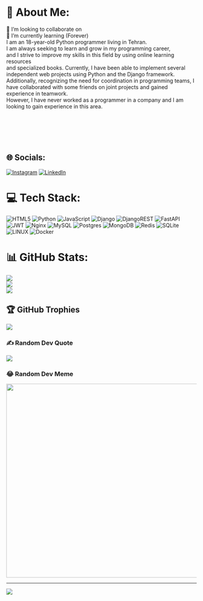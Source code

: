 # 💫 About Me:
👯 I’m looking to collaborate on<br>🌱 I’m currently learning (Forever)<br>I am an 18-year-old Python programmer living in Tehran. <br>I am always seeking to learn and grow in my programming career,<br>and I strive to improve my skills in this field by using online learning resources <br>and specialized books. Currently, I have been able to implement several independent web projects using Python and the Django framework. <br>Additionally, recognizing the need for coordination in programming teams, I have collaborated with some friends on joint projects and gained experience in teamwork. <br>However, I have never worked as a programmer in a company and I am looking to gain experience in this area.<br><br><br><br><br><br>

## 🌐 Socials:
[![Instagram](https://img.shields.io/badge/Instagram-%23E4405F.svg?logo=Instagram&logoColor=white)](https://instagram.com/pouyafarahani.py) [![LinkedIn](https://img.shields.io/badge/LinkedIn-%230077B5.svg?logo=linkedin&logoColor=white)](https://linkedin.com/in/pouya-farahanj) 

# 💻 Tech Stack:
![HTML5](https://img.shields.io/badge/html5-%23E34F26.svg?style=for-the-badge&logo=html5&logoColor=white) ![Python](https://img.shields.io/badge/python-3670A0?style=for-the-badge&logo=python&logoColor=ffdd54) ![JavaScript](https://img.shields.io/badge/javascript-%23323330.svg?style=for-the-badge&logo=javascript&logoColor=%23F7DF1E) ![Django](https://img.shields.io/badge/django-%23092E20.svg?style=for-the-badge&logo=django&logoColor=white) ![DjangoREST](https://img.shields.io/badge/DJANGO-REST-ff1709?style=for-the-badge&logo=django&logoColor=white&color=ff1709&labelColor=gray) ![FastAPI](https://img.shields.io/badge/FastAPI-005571?style=for-the-badge&logo=fastapi) ![JWT](https://img.shields.io/badge/JWT-black?style=for-the-badge&logo=JSON%20web%20tokens) ![Nginx](https://img.shields.io/badge/nginx-%23009639.svg?style=for-the-badge&logo=nginx&logoColor=white) ![MySQL](https://img.shields.io/badge/mysql-%2300f.svg?style=for-the-badge&logo=mysql&logoColor=white) ![Postgres](https://img.shields.io/badge/postgres-%23316192.svg?style=for-the-badge&logo=postgresql&logoColor=white) ![MongoDB](https://img.shields.io/badge/MongoDB-%234ea94b.svg?style=for-the-badge&logo=mongodb&logoColor=white) ![Redis](https://img.shields.io/badge/redis-%23DD0031.svg?style=for-the-badge&logo=redis&logoColor=white) ![SQLite](https://img.shields.io/badge/sqlite-%2307405e.svg?style=for-the-badge&logo=sqlite&logoColor=white) ![LINUX](https://img.shields.io/badge/Linux-FCC624?style=for-the-badge&logo=linux&logoColor=black) ![Docker](https://img.shields.io/badge/docker-%230db7ed.svg?style=for-the-badge&logo=docker&logoColor=white)
# 📊 GitHub Stats:
![](https://github-readme-stats.vercel.app/api?username=pouyafarahani&theme=dark&hide_border=false&include_all_commits=false&count_private=false)<br/>
![](https://github-readme-streak-stats.herokuapp.com/?user=pouyafarahani&theme=dark&hide_border=false)<br/>
![](https://github-readme-stats.vercel.app/api/top-langs/?username=pouyafarahani&theme=dark&hide_border=false&include_all_commits=false&count_private=false&layout=compact)

## 🏆 GitHub Trophies
![](https://github-profile-trophy.vercel.app/?username=pouyafarahani&theme=radical&no-frame=false&no-bg=true&margin-w=4)

### ✍️ Random Dev Quote
![](https://quotes-github-readme.vercel.app/api?type=horizontal&theme=radical)

### 😂 Random Dev Meme
<img src="https://rm.up.railway.app/" width="512px"/>

---
[![](https://visitcount.itsvg.in/api?id=pouyafarahani&icon=0&color=0)](https://visitcount.itsvg.in)

<!-- Proudly created with GPRM ( https://gprm.itsvg.in ) -->
